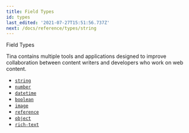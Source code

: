 ```yaml
---
title: Field Types
id: types
last_edited: '2021-07-27T15:51:56.737Z'
next: /docs/reference/types/string
---
```


Field Types

Tina contains multiple tools and applications designed to improve collaboration between content writers and developers who work on web content.

- [`string`](/docs/reference/types/string/)
- [`number`](/docs/reference/types/number/)
- [`datetime`](/docs/reference/types/datetime/)
- [`boolean`](/docs/reference/types/boolean/)
- [`image`](/docs/reference/types/image/)
- [`reference`](/docs/reference/types/reference/)
- [`object`](/docs/reference/types/object/)
- [`rich-text`](/docs/reference/types/rich-text/)
